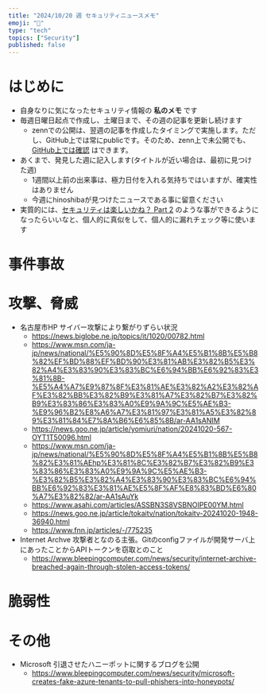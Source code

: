 ```yaml
---
title: "2024/10/20 週 セキュリティニュースメモ"
emoji: "🔖"
type: "tech"
topics: ["Security"]
published: false
---
```


# はじめに
* 自身なりに気になったセキュリティ情報の **私のメモ** です
* 毎週日曜日起点で作成し、土曜日まで、その週の記事を更新し続けます
    * zennでの公開は、翌週の記事を作成したタイミングで実施します。ただし、GitHub上では常にpublicです。そのため、zenn上で未公開でも、[GitHub上では確認](https://github.com/hinoshiba/zenn.dev/tree/main/articles) はできます。
* あくまで、発見した週に記入します(タイトルが近い場合は、最初に見つけた週)
    * 1週間以上前の出来事は、極力日付を入れる気持ちではいますが、確実性はありません
    * 今週にhinoshibaが見つけたニュースである事に留意ください
* 実質的には、[セキュリティは楽しいかね？ Part 2](https://negi.hatenablog.com/) のような事ができるようになったらいいなと、個人的に真似をして、個人的に漏れチェック等に使います

# 事件事故

# 攻撃、脅威

* 名古屋市HP サイバー攻撃により繋がりずらい状況
    * https://news.biglobe.ne.jp/topics/it/1020/00782.html
    * https://www.msn.com/ja-jp/news/national/%E5%90%8D%E5%8F%A4%E5%B1%8B%E5%B8%82%EF%BD%88%EF%BD%90%E3%81%AB%E3%82%B5%E3%82%A4%E3%83%90%E3%83%BC%E6%94%BB%E6%92%83%E3%81%8B-%E5%A4%A7%E9%87%8F%E3%81%AE%E3%82%A2%E3%82%AF%E3%82%BB%E3%82%B9%E3%81%A7%E3%82%B7%E3%82%B9%E3%83%86%E3%83%A0%E9%9A%9C%E5%AE%B3-%E9%96%B2%E8%A6%A7%E3%81%97%E3%81%A5%E3%82%89%E3%81%84%E7%8A%B6%E6%85%8B/ar-AA1sANIM
    * https://news.goo.ne.jp/article/yomiuri/nation/20241020-567-OYT1T50096.html
    * https://www.msn.com/ja-jp/news/national/%E5%90%8D%E5%8F%A4%E5%B1%8B%E5%B8%82%E3%81%AEhp%E3%81%8C%E3%82%B7%E3%82%B9%E3%83%86%E3%83%A0%E9%9A%9C%E5%AE%B3-%E3%82%B5%E3%82%A4%E3%83%90%E3%83%BC%E6%94%BB%E6%92%83%E3%81%AE%E5%8F%AF%E8%83%BD%E6%80%A7%E3%82%82/ar-AA1sAuYk
    * https://www.asahi.com/articles/ASSBN3S8VSBNOIPE00YM.html
    * https://news.goo.ne.jp/article/tokaitv/nation/tokaitv-20241020-1948-36940.html
    * https://www.fnn.jp/articles/-/775235
* Internet Archve 攻撃者となのる主張。Gitのconfigファイルが開発サーバ上にあったことからAPIトークンを窃取とのこと
    * https://www.bleepingcomputer.com/news/security/internet-archive-breached-again-through-stolen-access-tokens/

# 脆弱性


# その他

* Microsoft 引退させたハニーポットに関するブログを公開
    * https://www.bleepingcomputer.com/news/security/microsoft-creates-fake-azure-tenants-to-pull-phishers-into-honeypots/
